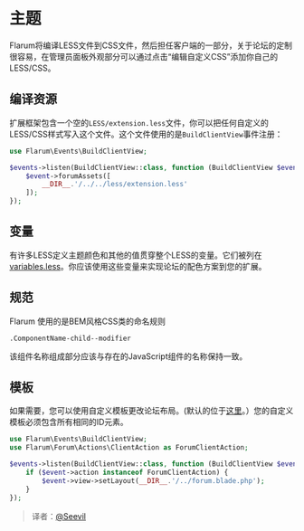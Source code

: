 # 主题

Flarum将编译LESS文件到CSS文件，然后担任客户端的一部分，关于论坛的定制很容易，在管理员面板外观部分可以通过点击“编辑自定义CSS”添加你自己的LESS/CSS。

## 编译资源

扩展框架包含一个空的`LESS/extension.less`文件，你可以把任何自定义的LESS/CSS样式写入这个文件。这个文件使用的是`BuildClientView`事件注册：

```php
use Flarum\Events\BuildClientView;

$events->listen(BuildClientView::class, function (BuildClientView $event) {
    $event->forumAssets([
        __DIR__.'/../../less/extension.less'
    ]);
});
```

## 变量

有许多LESS定义主题颜色和其他的值贯穿整个LESS的变量。它们被列在[variables.less](https://github.com/flarum/core/blob/master/less/lib/variables.less)。你应该使用这些变量来实现论坛的配色方案到您的扩展。

## 规范

Flarum 使用的是BEM风格CSS类的命名规则

    .ComponentName-child--modifier
    
该组件名称组成部分应该与存在的JavaScript组件的名称保持一致。

## 模板

如果需要，您可以使用自定义模板更改论坛布局。(默认的位于[这里](https://github.com/flarum/core/blob/master/views/forum.blade.php)。）您的自定义模板必须包含所有相同的ID元素。
```php
use Flarum\Events\BuildClientView;
use Flarum\Forum\Actions\ClientAction as ForumClientAction;

$events->listen(BuildClientView::class, function (BuildClientView $event) {
    if ($event->action instanceof ForumClientAction) {
        $event->view->setLayout(__DIR__.'/../forum.blade.php');
    }
});
```
> 译者：[@Seevil](https://github.com/Seevil)